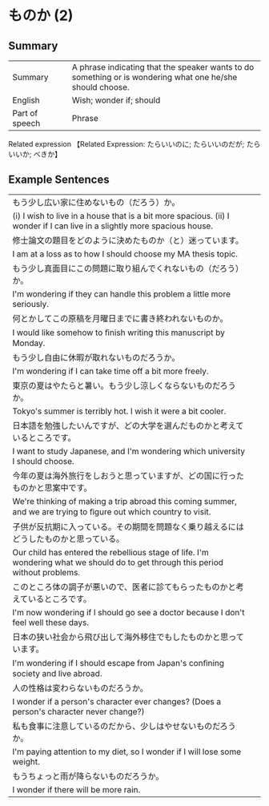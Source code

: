 # ものか (2)

## Summary

<table><tr>   <td>Summary<td>   <td>A phrase indicating that the speaker wants to do something or is wondering what one he/she should choose.</td><tr><tr>   <td>English<td>   <td>Wish; wonder if; should</td><tr><tr>   <td>Part of speech<td>   <td>Phrase</td><tr></table><tr>   <td>Related expression<td>   <td>【Related Expression: たらいいのに; たらいいのだが; たらいいか; べきか】</td><tr></table></table>

## Example Sentences

<table><tr><td>もう少し広い家に住めないもの（だろう）か。<td><tr><tr><td>(i) I wish to live in a house that is a bit more spacious. (ii) I wonder if I can live in a slightly more spacious house.<td><tr><tr><td>修士論文の題目をどのように決めたものか（と）迷っています。<td><tr><tr><td>I am at a loss as to how I should choose my MA thesis topic.<td><tr><tr><td>もう少し真面目にこの問題に取り組んでくれないもの（だろう）か。<td><tr><tr><td>I'm wondering if they can handle this problem a little more seriously.<td><tr><tr><td>何とかしてこの原稿を月曜日までに書き終われないものか。<td><tr><tr><td>I would like somehow to ﬁnish writing this manuscript by Monday.<td><tr><tr><td>もう少し自由に休暇が取れないものだろうか。<td><tr><tr><td>I'm wondering if I can take time off a bit more freely.<td><tr><tr><td>東京の夏はやたらと暑い。もう少し涼しくならないものだろうか。<td><tr><tr><td>Tokyo's summer is terribly hot. I wish it were a bit cooler.<td><tr><tr><td>日本語を勉強したいんですが、どの大学を選んだものかと考えているところです。<td><tr><tr><td>I want to study Japanese, and I'm wondering which university I should choose.<td><tr><tr><td>今年の夏は海外旅行をしおうと思っていますが、どの国に行ったものかと思案中です。<td><tr><tr><td>We're thinking of making a trip abroad this coming summer, and we are trying to ﬁgure out which country to visit.<td><tr><tr><td>子供が反抗期に入っている。その期間を問題なく乗り越えるにはどうしたものかと思っている。<td><tr><tr><td>Our child has entered the rebellious stage of life. I'm wondering what we should do to get through this period without problems.<td><tr><tr><td>このところ体の調子が悪いので、医者に診てもらったものかと考えているところです。<td><tr><tr><td>I'm now wondering if I should go see a doctor because I don't feel well these days.<td><tr><tr><td>日本の狭い社会から飛び出して海外移住でもしたものかと思っています。<td><tr><tr><td>I'm wondering if I should escape from Japan's conﬁning society and live abroad.<td><tr><tr><td>人の性格は変わらないものだろうか。<td><tr><tr><td>I wonder if a person's character ever changes? (Does a person's character never change?)<td><tr><tr><td>私も食事に注意しているのだから、少しはやせないものだろうか。<td><tr><tr><td>I'm paying attention to my diet, so I wonder if I will lose some weight.<td><tr><tr><td>もうちょっと雨が降らないものだろうか。<td><tr><tr><td>I wonder if there will be more rain.<td><tr></table>

